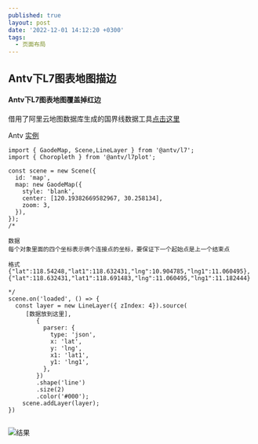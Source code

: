 ```yaml
---
published: true
layout: post
date: '2022-12-01 14:12:20 +0300'
tags:
  - 页面布局
---
```

## Antv下L7图表地图描边


#### Antv下L7图表地图覆盖掉红边

借用了阿里云地图数据库生成的国界线数据工具[点击这里](http://datav.aliyun.com/portal/school/atlas/area_selector)




Antv [实例](https://l7.antv.antgroup.com/examples/choropleth/administrative#zhejiang-province)
```
import { GaodeMap, Scene,LineLayer } from '@antv/l7';
import { Choropleth } from '@antv/l7plot';

const scene = new Scene({
  id: 'map',
  map: new GaodeMap({
    style: 'blank',
    center: [120.19382669582967, 30.258134],
    zoom: 3,
  }),
});
/*

数据
每个对象里面的四个坐标表示俩个连接点的坐标，要保证下一个起始点是上一个结束点

格式 {"lat":118.54248,"lat1":118.632431,"lng":10.904785,"lng1":11.060495},{"lat":118.632431,"lat1":118.691483,"lng":11.060495,"lng1":11.182444}

*/
scene.on('loaded', () => {
  const layer = new LineLayer({ zIndex: 4}).source(
     [数据放到这里],
        {
          parser: {
            type: 'json',
            x: 'lat',
            y: 'lng',
            x1: 'lat1',
            y1: 'lng1',
          },
        })
        .shape('line')
        .size(2)
        .color('#000');
    scene.addLayer(layer);
})


```

![结果]({{site.baseurl}}/assets/img/demo/202212/2022-12-01_00001.png)
